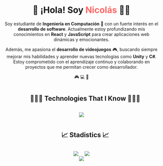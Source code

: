 <div align="center">
  <h1>👋 ¡Hola! Soy <span style="color: #ff6666;">Nicolás</span> 👨‍💻</h1>
  <p>
    Soy estudiante de <b>Ingeniería en Computación</b> 🚀 con un fuerte interés en el <b>desarrollo de software</b>. Actualmente estoy profundizando mis conocimientos en <b>React</b> y <b>JavaScript</b> para crear aplicaciones web dinámicas y emocionantes.
  </p>
  <p>
    Además, me apasiona el <b>desarrollo de videojuegos</b> 🎮, buscando siempre mejorar mis habilidades y aprender nuevas tecnologías como <b>Unity</b> y <b>C#</b>. Estoy comprometido con el aprendizaje continuo y colaborando en proyectos que me permitan crecer como desarrollador.
  </p>
  <p>🎮 💻 🌟</p>
</div>

<!--h1 without bottom border-->
<div id="user-content-toc">
  <ul align="center">
    <summary><h2 style="display: inline-block">👨🏻‍💻 Technologies That I Know 👨🏻‍💻</h2></summary>
  </ul>
</div>

<!--tech stack icons-->
<p align="center">
  <a href="https://skillicons.dev">
    <img src="https://skillicons.dev/icons?i=git,androidstudio,c,cpp,css,haskell,html,ai,java,postgres,py,unity,vscode,&perline=14" />
  </a>
</p>

<!--h1 without bottom border-->
<div id="user-content-toc">
  <ul align="center">
    <summary><h2 style="display: inline-block">📈 Stadistics 📈</h2></summary>
  </ul>
</div>

<!--- stats (start) -->
<div style="display: flex; justify-content: center; align-items: center; gap: 20px; margin: 0; padding: 0; flex-wrap: wrap;">
  <!-- GitHub Stats -->
  <img src="https://github-readme-stats.vercel.app/api?username=Kiriby-Dev&theme=dark&show_icons=true&count_private=true" 
       style="max-width: 45%; height: auto;" />
  <!-- Streak Stats -->
  <img src="https://github-readme-streak-stats.herokuapp.com/?user=Kiriby-Dev&theme=dark&hide_border=false" 
       style="max-width: 45%; height: auto;" />
</div>

<!-- Most Used Languages -->
<div align="center">
  <img align="center" 
       src="https://github-readme-stats.anuraghazra1.vercel.app/api/top-langs/?username=Kiriby-Dev&theme=dark&hide_border=false&no-bg=true&no-frame=true&langs_count=10" />
</div>
<!--- stats (end) -->
